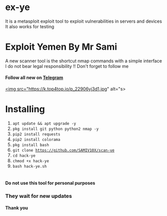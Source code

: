 # ex-ye
It is a metasploit exploit tool to exploit vulnerabilities in servers and devices It also works for testing
# Exploit Yemen  By Mr Sami
A new scanner tool is the shortcut nmap commands with a simple interface
I do not bear legal responsibility !!
Don't forget to follow me
#### Follow all new on [Telegram](https://t.me/Hack_4x)
<a href="https://cyberyemen.blogspot.com"><img src="https://k.top4top.io/p_22906yj3d1.jpg" alt="s>

# Installing
1. <code>apt update && apt upgrade -y</code>
2. <code>pkg install git python python2 nmap -y</code>
3. <code>pip2 install requests </code>
4. <code>pip2 install colorama </code>
5. <code>pkg install bash </code>
6. <code>git clone https://github.com/SAMIV10X/scan-ye</code>
7. <code>cd hack-ye</code>
8. <code>chmod +x hack-ye </code>
9. <code>bash hack-ye.sh</code><br><br>


#### Do not use this tool for personal purposes
### They wait for new updates
#### Thank you

